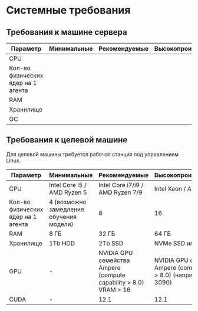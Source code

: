 # Системные требования


## Требования к машине сервера 


| Параметр         | Минимальные                    | Рекомендуемые                      | Высокопроизводительные  |
| ---------------- | ------------------------------ | ---------------------------------- | ----------------------- |
| CPU              |    |    |   |
| Кол-во физических ядер на 1 агента |             |                                  |                      |
| RAM               |                  |                         |                    |
| Хранилище         |                   |                      |      |
| ОС              |  |    | |





## Требования к целевой машине

Для целевой машины требуется рабочая станция под управлением Linux. 

| Параметр   | Минимальные        |  Рекомендуемые                     | Высокопроизводительные  |
| ---------- | ------------------ | ---------------------------------- | ----------------------- |
| CPU        | Intel Core i5 / AMD Ryzen 5 | Intel Core i7/i9 / AMD Ryzen 7/9 | Intel Xeon / AMD EPYC |
| Кол-во физических ядер на 1 агента | 4 (возможно замедление обучения модели) | 8 | 16          |
| RAM        | 8 ГБ               | 32 ГБ                              | 64 ГБ                   | 
| Хранилище  | 1Tb HDD            | 2Tb SSD                            | NVMe SSD или RAID       | 
| GPU        | - | NVIDIA GPU семейства Ampere (compute capability > 8.0) VRAM > 16 | NVIDIA GPU семейства Ampere (compute capability > 8.0) (например, RTX 3090) | 
| CUDA       | -                  | 12.1                               | 12.1                    | 

